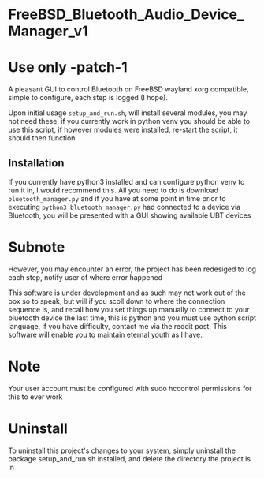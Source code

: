 # FreeBSD_Bluetooth_Audio_Device_Manager_v1

# Use only -patch-1

A pleasant GUI to control Bluetooth on FreeBSD wayland xorg compatible, simple to configure, 
each step is logged (I hope).

Upon initial usage `setup_and_run.sh`, will install several modules, you may not need these, if you currently work in python venv 
you should be able to use this script, if however modules were installed, re-start the script, it should then function
## Installation
If you currently have python3 installed and can configure python venv to run it in, I would recommend this. All you need to do is download 
`bluetooth_manager.py` and if you have at some point in time prior to executing `python3 bluetooth_manager.py` had connected to a device 
via Bluetooth, you will be presented with a GUI showing available UBT devices
# Subnote
However, you may encounter an error, the project has been redesiged to log each step, notify user of where error happened

This software is under development and as such may not work out of the box so to speak, but will if you scoll down to where the connection sequence is, and recall how you set things up manually to connect to your bluetooth device the last time, this is python and you must use python script language, if you have difficulty, contact me via the reddit post. This software will enable you to maintain eternal youth as I have.
# Note

Your user account must be configured with sudo hccontrol permissions for this to ever work

# Uninstall
To uninstall this project's changes to your system, simply uninstall the package setup_and_run.sh installed, and delete the directory the project is in
